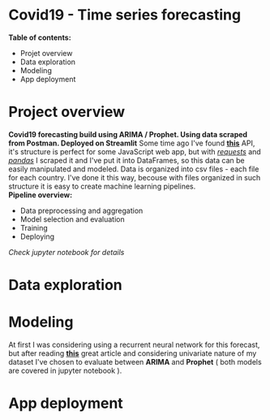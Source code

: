 # Covid19 - Time series forecasting

**Table of contents:**
* Projet overview
* Data exploration
* Modeling
* App deployment

# Project overview
**Covid19 forecasting build using ARIMA / Prophet. Using data scraped from Postman. Deployed on Streamlit**
Some time ago I've found <a href='https://documenter.getpostman.com/view/10808728/SzS8rjbc'><b>this</b></a> API, 
it's structure is perfect for some JavaScript web app, but with <a href='https://requests.readthedocs.io/en/master/'><i>requests</i></a> and <a href='https://pandas.pydata.org/'><i>pandas</i></a> I scraped it and I've put it into DataFrames, so this data can be easily manipulated and modeled. Data is organized into csv files - each file for each country. I've done it this way, becouse with files organized in such structure it is easy to create machine learning pipelines. <br> **Pipeline overview:**
* Data preprocessing and aggregation
* Model selection and evaluation 
* Training
* Deploying<br>

*Check jupyter notebook for details*

# Data exploration

# Modeling

At first I was considering using a recurrent neural network for this forecast, but after reading <a href='https://arxiv.org/pdf/1909.00590.pdf'><b>this</b></a> great article and considering univariate nature of my dataset I've chosen to evaluate between **ARIMA** and **Prophet** ( both models are covered in jupyter notebook ).

# App deployment
